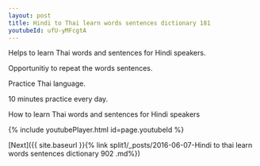 ```yaml
---
layout: post
title: Hindi to Thai learn words sentences dictionary 181 
youtubeId: ufU-yMFcgtA
---
```

 
 
Helps to learn Thai words and sentences for Hindi speakers.

Opportunitiy to repeat the words sentences. 

Practice Thai language. 
 
10 minutes practice every day. 
 
How to learn Thai words and sentences for Hindi speakers 
 
{% include youtubePlayer.html id=page.youtubeId %}
 
 
[Next]({{ site.baseurl }}{% link  split1/_posts/2016-06-07-Hindi to thai learn words sentences dictionary 902 .md%})
 
